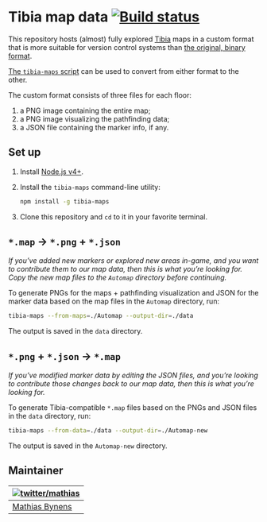 # Tibia map data [![Build status](https://travis-ci.org/tibiamaps/tibia-map-data.svg?branch=master)](https://travis-ci.org/tibiamaps/tibia-map-data)

This repository hosts (almost) fully explored [Tibia](https://secure.tibia.com/) maps in a custom format that is more suitable for version control systems than [the original, binary format](http://www.tibiamaps.org/into-the-automap-format-c-client/).

[The `tibia-maps` script](https://github.com/tibiamaps/tibia-maps-script) can be used to convert from either format to the other.

The custom format consists of three files for each floor:

1. a PNG image containing the entire map;
2. a PNG image visualizing the pathfinding data;
3. a JSON file containing the marker info, if any.

## Set up

1. Install [Node.js v4+](https://nodejs.org/en/).

2. Install the `tibia-maps` command-line utility:

    ```sh
    npm install -g tibia-maps
    ```

3. Clone this repository and `cd` to it in your favorite terminal.

## `*.map` → `*.png` + `*.json`

_If you’ve added new markers or explored new areas in-game, and you want to contribute them to our map data, then this is what you’re looking for. Copy the new map files to the `Automap` directory before continuing._

To generate PNGs for the maps + pathfinding visualization and JSON for the marker data based on the map files in the `Automap` directory, run:

```sh
tibia-maps --from-maps=./Automap --output-dir=./data
```

The output is saved in the `data` directory.

## `*.png` + `*.json` → `*.map`

_If you’ve modified marker data by editing the JSON files, and you’re looking to contribute those changes back to our map data, then this is what you’re looking for._

To generate Tibia-compatible `*.map` files based on the PNGs and JSON files in the `data` directory, run:

```sh
tibia-maps --from-data=./data --output-dir=./Automap-new
```

The output is saved in the `Automap-new` directory.

## Maintainer

| [![twitter/mathias](https://gravatar.com/avatar/24e08a9ea84deb17ae121074d0f17125?s=70)](https://twitter.com/mathias "Follow @mathias on Twitter") |
|---|
| [Mathias Bynens](https://mathiasbynens.be/) |
